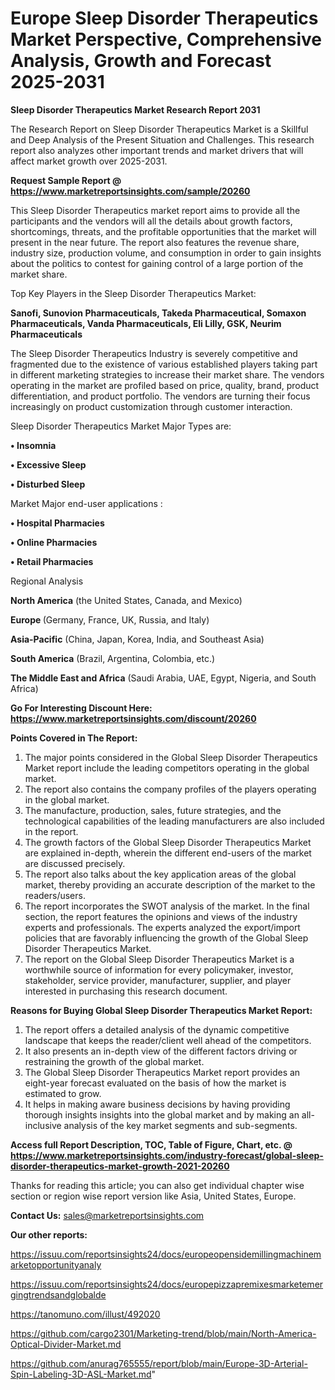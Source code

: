 # Europe Sleep Disorder Therapeutics Market Perspective, Comprehensive Analysis, Growth and Forecast 2025-2031

<strong>Sleep Disorder Therapeutics Market Research Report 2031</strong>

The Research Report on Sleep Disorder Therapeutics Market is a Skillful and Deep Analysis of the Present Situation and Challenges. This research report also analyzes other important trends and market drivers that will affect market growth over 2025-2031.

<strong>Request Sample Report @ <a href=https://www.marketreportsinsights.com/sample/20260>https://www.marketreportsinsights.com/sample/20260</a></strong>

This Sleep Disorder Therapeutics market report aims to provide all the participants and the vendors will all the details about growth factors, shortcomings, threats, and the profitable opportunities that the market will present in the near future. The report also features the revenue share, industry size, production volume, and consumption in order to gain insights about the politics to contest for gaining control of a large portion of the market share.

Top Key Players in the Sleep Disorder Therapeutics Market:

<strong>Sanofi, Sunovion Pharmaceuticals, Takeda Pharmaceutical, Somaxon Pharmaceuticals, Vanda Pharmaceuticals, Eli Lilly, GSK, Neurim Pharmaceuticals</strong>

The Sleep Disorder Therapeutics Industry is severely competitive and fragmented due to the existence of various established players taking part in different marketing strategies to increase their market share. The vendors operating in the market are profiled based on price, quality, brand, product differentiation, and product portfolio. The vendors are turning their focus increasingly on product customization through customer interaction.

Sleep Disorder Therapeutics Market Major Types are:

<strong>• Insomnia

• Excessive Sleep

• Disturbed Sleep</strong>

Market Major end-user applications :

<strong>• Hospital Pharmacies

• Online Pharmacies

• Retail Pharmacies</strong>

Regional Analysis

</u><strong><b>North America</b></strong> (the United States, Canada, and Mexico)

<strong><b>Europe </b></strong>(Germany, France, UK, Russia, and Italy)

<strong><b>Asia-Pacific</b></strong> (China, Japan, Korea, India, and Southeast Asia)

<strong><b>South America</b></strong> (Brazil, Argentina, Colombia, etc.)

<strong><b>The Middle East and Africa</b></strong> (Saudi Arabia, UAE, Egypt, Nigeria, and South Africa)

<strong>Go For Interesting Discount Here: <a href=https://www.marketreportsinsights.com/discount/20260>https://www.marketreportsinsights.com/discount/20260</a></strong>

<strong>Points Covered in The Report:</strong>
<ol>
  <li>The major points considered in the Global Sleep Disorder Therapeutics Market report include the leading competitors operating in the global market.</li>
  <li>The report also contains the company profiles of the players operating in the global market.</li>
  <li>The manufacture, production, sales, future strategies, and the technological capabilities of the leading manufacturers are also included in the report.</li>
  <li>The growth factors of the Global Sleep Disorder Therapeutics Market are explained in-depth, wherein the different end-users of the market are discussed precisely.</li>
  <li>The report also talks about the key application areas of the global market, thereby providing an accurate description of the market to the readers/users.</li>
  <li>The report incorporates the SWOT analysis of the market. In the final section, the report features the opinions and views of the industry experts and professionals. The experts analyzed the export/import policies that are favorably influencing the growth of the Global Sleep Disorder Therapeutics Market.</li>
  <li>The report on the Global Sleep Disorder Therapeutics Market is a worthwhile source of information for every policymaker, investor, stakeholder, service provider, manufacturer, supplier, and player interested in purchasing this research document.</li>
</ol>
<strong>Reasons for Buying Global Sleep Disorder Therapeutics Market Report:</strong>

<ol>
  <li>The report offers a detailed analysis of the dynamic competitive landscape that keeps the reader/client well ahead of the competitors.</li>
  <li>It also presents an in-depth view of the different factors driving or restraining the growth of the global market.</li>
  <li>The Global Sleep Disorder Therapeutics Market report provides an eight-year forecast evaluated on the basis of how the market is estimated to grow.</li>
  <li>It helps in making aware business decisions by having providing thorough insights insights into the global market and by making an all-inclusive analysis of the key market segments and sub-segments.</li>
</ol>
<strong>Access full Report Description, TOC, Table of Figure, Chart, etc. @ <a href=https://www.marketreportsinsights.com/industry-forecast/global-sleep-disorder-therapeutics-market-growth-2021-20260>https://www.marketreportsinsights.com/industry-forecast/global-sleep-disorder-therapeutics-market-growth-2021-20260</a></strong>


Thanks for reading this article; you can also get individual chapter wise section or region wise report version like Asia, United States, Europe.

<strong>Contact Us:</strong>
sales@marketreportsinsights.com

<strong>Our other reports:</strong>

<a href=https://issuu.com/reportsinsights24/docs/europeopensidemillingmachinemarketopportunityanaly>https://issuu.com/reportsinsights24/docs/europeopensidemillingmachinemarketopportunityanaly</a>

<a href=https://issuu.com/reportsinsights24/docs/europepizzapremixesmarketemergingtrendsandglobalde>https://issuu.com/reportsinsights24/docs/europepizzapremixesmarketemergingtrendsandglobalde</a>

<a href=https://tanomuno.com/illust/492020>https://tanomuno.com/illust/492020</a>

<a href=https://github.com/cargo2301/Marketing-trend/blob/main/North-America-Optical-Divider-Market.md>https://github.com/cargo2301/Marketing-trend/blob/main/North-America-Optical-Divider-Market.md</a>

<a href=https://github.com/anurag765555/report/blob/main/Europe-3D-Arterial-Spin-Labeling-3D-ASL-Market.md>https://github.com/anurag765555/report/blob/main/Europe-3D-Arterial-Spin-Labeling-3D-ASL-Market.md</a>"
